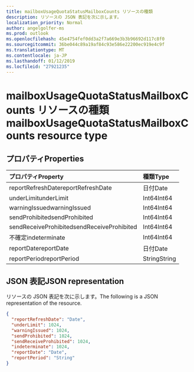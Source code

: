 ```yaml
---
title: mailboxUsageQuotaStatusMailboxCounts リソースの種類
description: リソースの JSON 表記を次に示します。
localization_priority: Normal
author: angelgolfer-ms
ms.prod: outlook
ms.openlocfilehash: 45e4754fef0dd3a2f7a669e3b3b96692d117c8f0
ms.sourcegitcommit: 36be044c89a19af84c93e586e22200ec919e4c9f
ms.translationtype: MT
ms.contentlocale: ja-JP
ms.lasthandoff: 01/12/2019
ms.locfileid: "27921235"
---
```

# <a name="mailboxusagequotastatusmailboxcounts-resource-type"></a><span data-ttu-id="22b3b-103">mailboxUsageQuotaStatusMailboxCounts リソースの種類</span><span class="sxs-lookup"><span data-stu-id="22b3b-103">mailboxUsageQuotaStatusMailboxCounts resource type</span></span>

## <a name="properties"></a><span data-ttu-id="22b3b-104">プロパティ</span><span class="sxs-lookup"><span data-stu-id="22b3b-104">Properties</span></span>

| <span data-ttu-id="22b3b-105">プロパティ</span><span class="sxs-lookup"><span data-stu-id="22b3b-105">Property</span></span>              | <span data-ttu-id="22b3b-106">種類</span><span class="sxs-lookup"><span data-stu-id="22b3b-106">Type</span></span>   |
| :-------------------- | :----- |
| <span data-ttu-id="22b3b-107">reportRefreshDate</span><span class="sxs-lookup"><span data-stu-id="22b3b-107">reportRefreshDate</span></span>     | <span data-ttu-id="22b3b-108">日付</span><span class="sxs-lookup"><span data-stu-id="22b3b-108">Date</span></span>   |
| <span data-ttu-id="22b3b-109">underLimit</span><span class="sxs-lookup"><span data-stu-id="22b3b-109">underLimit</span></span>            | <span data-ttu-id="22b3b-110">Int64</span><span class="sxs-lookup"><span data-stu-id="22b3b-110">Int64</span></span>  |
| <span data-ttu-id="22b3b-111">warningIssued</span><span class="sxs-lookup"><span data-stu-id="22b3b-111">warningIssued</span></span>         | <span data-ttu-id="22b3b-112">Int64</span><span class="sxs-lookup"><span data-stu-id="22b3b-112">Int64</span></span>  |
| <span data-ttu-id="22b3b-113">sendProhibited</span><span class="sxs-lookup"><span data-stu-id="22b3b-113">sendProhibited</span></span>        | <span data-ttu-id="22b3b-114">Int64</span><span class="sxs-lookup"><span data-stu-id="22b3b-114">Int64</span></span>  |
| <span data-ttu-id="22b3b-115">sendReceiveProhibited</span><span class="sxs-lookup"><span data-stu-id="22b3b-115">sendReceiveProhibited</span></span> | <span data-ttu-id="22b3b-116">Int64</span><span class="sxs-lookup"><span data-stu-id="22b3b-116">Int64</span></span>  |
| <span data-ttu-id="22b3b-117">不確定</span><span class="sxs-lookup"><span data-stu-id="22b3b-117">indeterminate</span></span>         | <span data-ttu-id="22b3b-118">Int64</span><span class="sxs-lookup"><span data-stu-id="22b3b-118">Int64</span></span>  |
| <span data-ttu-id="22b3b-119">reportDate</span><span class="sxs-lookup"><span data-stu-id="22b3b-119">reportDate</span></span>            | <span data-ttu-id="22b3b-120">日付</span><span class="sxs-lookup"><span data-stu-id="22b3b-120">Date</span></span>   |
| <span data-ttu-id="22b3b-121">reportPeriod</span><span class="sxs-lookup"><span data-stu-id="22b3b-121">reportPeriod</span></span>          | <span data-ttu-id="22b3b-122">String</span><span class="sxs-lookup"><span data-stu-id="22b3b-122">String</span></span> |

## <a name="json-representation"></a><span data-ttu-id="22b3b-123">JSON 表記</span><span class="sxs-lookup"><span data-stu-id="22b3b-123">JSON representation</span></span>

<span data-ttu-id="22b3b-124">リソースの JSON 表記を次に示します。</span><span class="sxs-lookup"><span data-stu-id="22b3b-124">The following is a JSON representation of the resource.</span></span>

<!-- {
  "blockType": "resource",
  "@odata.type": "microsoft.graph.mailboxUsageQuotaStatusMailboxCounts"
} -->

```json
{
  "reportRefreshDate": "Date", 
  "underLimit": 1024, 
  "warningIssued": 1024, 
  "sendProhibited": 1024, 
  "sendReceiveProhibited": 1024, 
  "indeterminate": 1024, 
  "reportDate": "Date", 
  "reportPeriod": "String"
}
```
